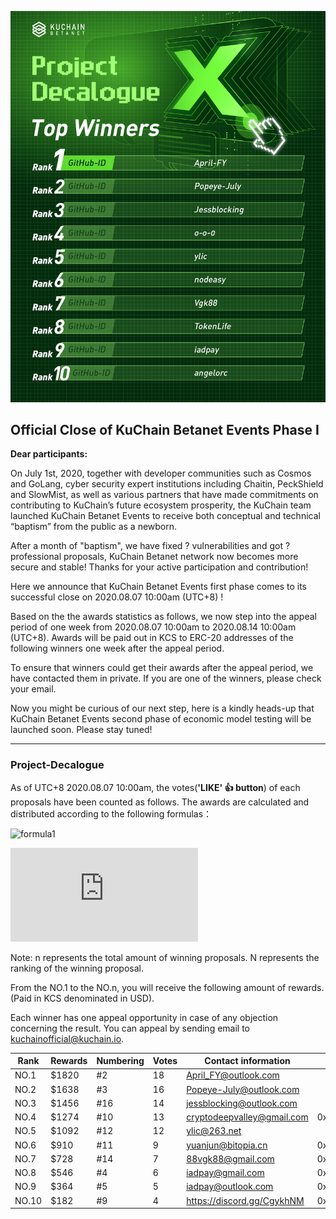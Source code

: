 ![projectDecalogueCloseCover](https://github.com/KuChainNetwork/Project-Decalogue/blob/master/imgs/projectDecalogueEndCover.jpg?raw=true)

## Official Close of KuChain Betanet Events Phase I



**Dear participants:**



On  July 1st, 2020, together with developer communities such as Cosmos and GoLang, cyber security expert institutions including Chaitin, PeckShield and SlowMist, as well as various partners that have made commitments on contributing to KuChain’s future ecosystem prosperity, the KuChain team launched KuChain Betanet Events to receive both conceptual and technical “baptism” from the public as a newborn.

After a month of "baptism", we have fixed ? vulnerabilities and got ? professional proposals, KuChain Betanet network now becomes more secure and stable! Thanks for your active participation and contribution!

Here we announce that KuChain Betanet Events first phase comes to its successful close on 2020.08.07 10:00am (UTC+8) !

Based on the the awards statistics as follows, we now step into the appeal period of one week from 2020.08.07 10:00am to 2020.08.14 10:00am (UTC+8). Awards will be paid out in KCS to ERC-20 addresses of the following winners one week after the appeal period.

To ensure that winners could get their awards after the appeal period, we have contacted them in private. If you are one of the winners, please check your email.

Now you might be curious of our next step, here is a kindly heads-up that KuChain Betanet Events second phase of economic model testing will be launched soon. Please stay tuned!





---

### Project-Decalogue

As of UTC+8 2020.08.07 10:00am, the votes(**'LIKE' 👍 button**) of each proposals have been counted as follows. The awards are calculated and distributed according to the following formulas：

![formula1](https://latex.codecogs.com/svg.latex?R%20=%2010000/\sum_{i=1}^{n}%20i;%20(n%20%3C=%2010))

![formula2](https://latex.codecogs.com/svg.latex?Rewards%20=%20(n-N+1)R;(n,N%3C=10))

Note: n represents the total amount of winning proposals. N represents the ranking of the winning proposal.

From the NO.1 to the NO.n, you will receive the following amount of rewards. (Paid in KCS denominated in USD).

Each winner has one appeal opportunity in case of any objection concerning the result. You can appeal by sending email to kuchainofficial@kuchain.io.

| Rank  | Rewards | Numbering | Votes | Contact information        | ERC-20 Address |
| ----- | ------- | --------- | ----- | -------------------------- | -------------- |
| NO.1  | $1820   | #2        | 18    | April_FY@outlook.com       |                |
| NO.2  | $1638   | #3        | 16    | Popeye-July@outlook.com    |                |
| NO.3  | $1456   | #16       | 14    | jessblocking@outlook.com   |                |
| NO.4  | $1274   | #10       | 13    | cryptodeepvalley@gmail.com | 0xCea5E66bec5193e5eC0b049a3Fe5d7Dd896fD480 |
| NO.5  | $1092   | #12       | 12    | ylic@263.net               |                |
| NO.6  | $910    | #11       | 9     | yuanjun@bitopia.cn         |  0xE533611C8cf37A8eF5BA1d329f58EdB5228c9017 |
| NO.7  | $728    | #14       | 7     | 88vgk88@gmail.com          |  0xcf536828eb355c3cbc5e16703eb36270b661fc46  |
| NO.8  | $546    | #4        | 6     | iadpay@gmail.com           |  0x0A8bB6fBD7da8EF2bB3AD7c9edDcF221899fee2b  |
| NO.9  | $364    | #5        | 5     | iadpay@outlook.com         |  0x286E6a0E9f38bA368e6DBCBC4bBf5c3A6664f0ED |
| NO.10 | $182    | #9        | 4     | https://discord.gg/CgykhNM |  0xaf972929c8D468fE1169E6f67a8b39d4347d6Ea2 |


